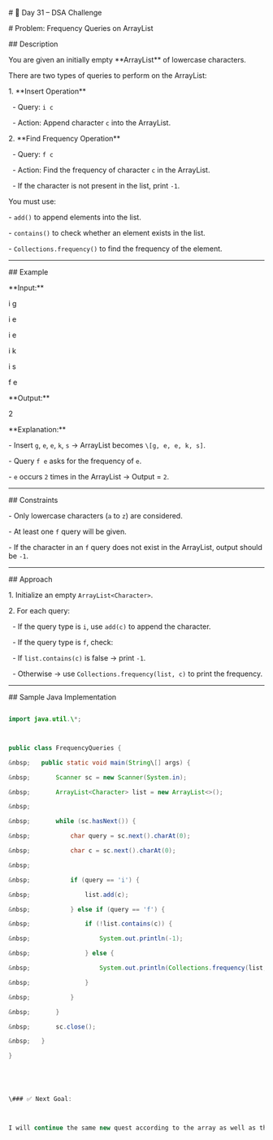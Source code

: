 \# 🚀 Day 31 – DSA Challenge



\# Problem: Frequency Queries on ArrayList



\## Description

You are given an initially empty \*\*ArrayList\*\* of lowercase characters.  

There are two types of queries to perform on the ArrayList:



1\. \*\*Insert Operation\*\*  

&nbsp;  - Query: `i c`  

&nbsp;  - Action: Append character `c` into the ArrayList.  



2\. \*\*Find Frequency Operation\*\*  

&nbsp;  - Query: `f c`  

&nbsp;  - Action: Find the frequency of character `c` in the ArrayList.  

&nbsp;  - If the character is not present in the list, print `-1`.  



You must use:

\- `add()` to append elements into the list.  

\- `contains()` to check whether an element exists in the list.  

\- `Collections.frequency()` to find the frequency of the element.  



---



\## Example



\*\*Input:\*\*  



i g

i e

i e

i k

i s

f e





\*\*Output:\*\*  

2





\*\*Explanation:\*\*  

\- Insert `g`, `e`, `e`, `k`, `s` → ArrayList becomes `\[g, e, e, k, s]`.  

\- Query `f e` asks for the frequency of `e`.  

\- `e` occurs `2` times in the ArrayList → Output = `2`.



---



\## Constraints

\- Only lowercase characters (`a` to `z`) are considered.  

\- At least one `f` query will be given.  

\- If the character in an `f` query does not exist in the ArrayList, output should be `-1`.  



---



\## Approach

1\. Initialize an empty `ArrayList<Character>`.  

2\. For each query:

&nbsp;  - If the query type is `i`, use `add(c)` to append the character.  

&nbsp;  - If the query type is `f`, check:

&nbsp;    - If `list.contains(c)` is false → print `-1`.  

&nbsp;    - Otherwise → use `Collections.frequency(list, c)` to print the frequency.  



---



\## Sample Java Implementation

```java

import java.util.\*;



public class FrequencyQueries {

&nbsp;   public static void main(String\[] args) {

&nbsp;       Scanner sc = new Scanner(System.in);

&nbsp;       ArrayList<Character> list = new ArrayList<>();

&nbsp;       

&nbsp;       while (sc.hasNext()) {

&nbsp;           char query = sc.next().charAt(0);

&nbsp;           char c = sc.next().charAt(0);

&nbsp;           

&nbsp;           if (query == 'i') {

&nbsp;               list.add(c);

&nbsp;           } else if (query == 'f') {

&nbsp;               if (!list.contains(c)) {

&nbsp;                   System.out.println(-1);

&nbsp;               } else {

&nbsp;                   System.out.println(Collections.frequency(list, c));

&nbsp;               }

&nbsp;           }

&nbsp;       }

&nbsp;       sc.close();

&nbsp;   }

}





\### ✅ Next Goal:



I will continue the same new quest according to the array as well as the string

